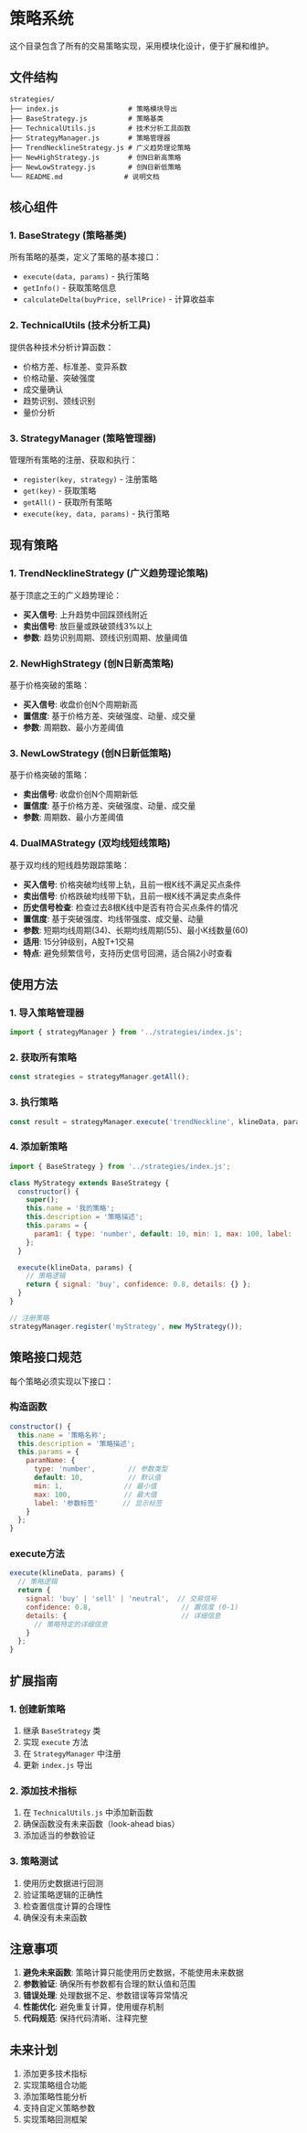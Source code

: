 # 策略系统

这个目录包含了所有的交易策略实现，采用模块化设计，便于扩展和维护。

## 文件结构

```
strategies/
├── index.js                 # 策略模块导出
├── BaseStrategy.js          # 策略基类
├── TechnicalUtils.js        # 技术分析工具函数
├── StrategyManager.js       # 策略管理器
├── TrendNecklineStrategy.js # 广义趋势理论策略
├── NewHighStrategy.js       # 创N日新高策略
├── NewLowStrategy.js        # 创N日新低策略
└── README.md               # 说明文档
```

## 核心组件

### 1. BaseStrategy (策略基类)
所有策略的基类，定义了策略的基本接口：
- `execute(data, params)` - 执行策略
- `getInfo()` - 获取策略信息
- `calculateDelta(buyPrice, sellPrice)` - 计算收益率

### 2. TechnicalUtils (技术分析工具)
提供各种技术分析计算函数：
- 价格方差、标准差、变异系数
- 价格动量、突破强度
- 成交量确认
- 趋势识别、颈线识别
- 量价分析

### 3. StrategyManager (策略管理器)
管理所有策略的注册、获取和执行：
- `register(key, strategy)` - 注册策略
- `get(key)` - 获取策略
- `getAll()` - 获取所有策略
- `execute(key, data, params)` - 执行策略

## 现有策略

### 1. TrendNecklineStrategy (广义趋势理论策略)
基于顶底之王的广义趋势理论：
- **买入信号**: 上升趋势中回踩颈线附近
- **卖出信号**: 放巨量或跌破颈线3%以上
- **参数**: 趋势识别周期、颈线识别周期、放量阈值

### 2. NewHighStrategy (创N日新高策略)
基于价格突破的策略：
- **买入信号**: 收盘价创N个周期新高
- **置信度**: 基于价格方差、突破强度、动量、成交量
- **参数**: 周期数、最小方差阈值

### 3. NewLowStrategy (创N日新低策略)
基于价格突破的策略：
- **卖出信号**: 收盘价创N个周期新低
- **置信度**: 基于价格方差、突破强度、动量、成交量
- **参数**: 周期数、最小方差阈值

### 4. DualMAStrategy (双均线短线策略)
基于双均线的短线趋势跟踪策略：
- **买入信号**: 价格突破均线带上轨，且前一根K线不满足买点条件
- **卖出信号**: 价格跌破均线带下轨，且前一根K线不满足卖点条件
- **历史信号检查**: 检查过去8根K线中是否有符合买点条件的情况
- **置信度**: 基于突破强度、均线带强度、成交量、动量
- **参数**: 短期均线周期(34)、长期均线周期(55)、最小K线数量(60)
- **适用**: 15分钟级别，A股T+1交易
- **特点**: 避免频繁信号，支持历史信号回溯，适合隔2小时查看

## 使用方法

### 1. 导入策略管理器
```javascript
import { strategyManager } from '../strategies/index.js';
```

### 2. 获取所有策略
```javascript
const strategies = strategyManager.getAll();
```

### 3. 执行策略
```javascript
const result = strategyManager.execute('trendNeckline', klineData, params);
```

### 4. 添加新策略
```javascript
import { BaseStrategy } from '../strategies/index.js';

class MyStrategy extends BaseStrategy {
  constructor() {
    super();
    this.name = '我的策略';
    this.description = '策略描述';
    this.params = {
      param1: { type: 'number', default: 10, min: 1, max: 100, label: '参数1' }
    };
  }

  execute(klineData, params) {
    // 策略逻辑
    return { signal: 'buy', confidence: 0.8, details: {} };
  }
}

// 注册策略
strategyManager.register('myStrategy', new MyStrategy());
```

## 策略接口规范

每个策略必须实现以下接口：

### 构造函数
```javascript
constructor() {
  this.name = '策略名称';
  this.description = '策略描述';
  this.params = {
    paramName: {
      type: 'number',        // 参数类型
      default: 10,           // 默认值
      min: 1,               // 最小值
      max: 100,             // 最大值
      label: '参数标签'      // 显示标签
    }
  };
}
```

### execute方法
```javascript
execute(klineData, params) {
  // 策略逻辑
  return {
    signal: 'buy' | 'sell' | 'neutral',  // 交易信号
    confidence: 0.8,                      // 置信度 (0-1)
    details: {                            // 详细信息
      // 策略特定的详细信息
    }
  };
}
```

## 扩展指南

### 1. 创建新策略
1. 继承 `BaseStrategy` 类
2. 实现 `execute` 方法
3. 在 `StrategyManager` 中注册
4. 更新 `index.js` 导出

### 2. 添加技术指标
1. 在 `TechnicalUtils.js` 中添加新函数
2. 确保函数没有未来函数（look-ahead bias）
3. 添加适当的参数验证

### 3. 策略测试
1. 使用历史数据进行回测
2. 验证策略逻辑的正确性
3. 检查置信度计算的合理性
4. 确保没有未来函数

## 注意事项

1. **避免未来函数**: 策略计算只能使用历史数据，不能使用未来数据
2. **参数验证**: 确保所有参数都有合理的默认值和范围
3. **错误处理**: 处理数据不足、参数错误等异常情况
4. **性能优化**: 避免重复计算，使用缓存机制
5. **代码规范**: 保持代码清晰、注释完整

## 未来计划

1. 添加更多技术指标
2. 实现策略组合功能
3. 添加策略性能分析
4. 支持自定义策略参数
5. 实现策略回测框架
